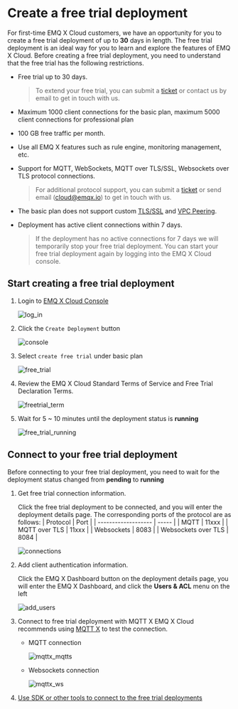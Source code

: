 # Create a free trial deployment

For first-time EMQ X Cloud customers, we have an opportunity for you to create a free trial deployment of up to **30** days in length. The free trial deployment is an ideal way for you to learn and explore the features of EMQ X Cloud. Before creating a free trial deployment, you need to understand that the free trial has the following restrictions.

* Free trial up to 30 days.

  > To extend your free trial, you can submit a [ticket](../feature/tickets.md) or contact us by email to get in touch with us.

* Maximum 1000 client connections for the basic plan, maximum 5000 client connections for professional plan

* 100 GB free traffic per month.

* Use all EMQ X features such as rule engine, monitoring management, etc.

* Support for MQTT, WebSockets, MQTT over TLS/SSL, Websockets over TLS protocol connections.

  > For additional protocol support, you can submit a [ticket](../feature/tickets.md) or send email (cloud@emqx.io) to get in touch with us.

* The basic plan does not support custom [TLS/SSL](../deployments/./tls_ssl.md) and [VPC Peering](../deployments/vpc_peering.md).

* Deployment has active client connections within 7 days.

  > If the deployment has no active connections for 7 days we will temporarily stop your free trial deployment. You can start your free trial deployment again by logging into the EMQ X Cloud console.



## Start creating a free trial deployment

1. Login to [EMQ X Cloud Console](https://www.emqx.com/en/signin?continue=https://cloud-intl.emqx.com/console/)

   ![log_in](./_assets/log_in.png)

2. Click the `Create Deployment` button

   ![console](./_assets/console.png)

3. Select `create free trial` under basic plan

   ![free_trial](./_assets/select_trial.png)

4. Review the EMQ X Cloud Standard Terms of Service and Free Trial Declaration Terms.

   ![freetrial_term](./_assets/freetrial_terms.png)
   
5. Wait for 5 ~ 10 minutes until the deployment status is **running**

   ![free_trial_running](./_assets/running.png)



## Connect to your free trial deployment

Before connecting to your free trial deployment, you need to wait for the deployment status changed from **pending** to **running**

1. Get free trial connection information. 
   
    Click the free trial deployment to be connected, and you will enter the deployment details page. The corresponding ports of the protocol are as follows:
    | Protocol            | Port  |
    | ------------------- | ----- |
    | MQTT                | 11xxx |
    | MQTT over TLS       | 11xxx |
    | Websockets          | 8083  |
    | Websockets over TLS | 8084  |
    
    ![connections](./_assets/detail.png)
        
    
2. Add client authentication information.
   
    Click the EMQ X Dashboard button on the deployment details page, you will enter the EMQ X Dashboard, and click the **Users & ACL** menu on the left

    ![add_users](./_assets/auth.png)

3. Connect to free trial deployment with MQTT X
   EMQ X Cloud recommends using [MQTT X](https://mqttx.app/) to test the connection.

   - MQTT connection

     ![mqttx_mqtts](./_assets/mqttx_connect.png)

   - Websockets connection
     
     ![mqttx_ws](./_assets/mqttx_ws.png)

4. [Use SDK or other tools to connect to the free trial deployments](../connect_to_deployments/introduction.md)